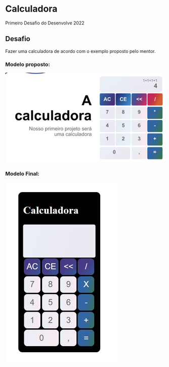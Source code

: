 # Calculadora
Primeiro Desafio do Desenvolve 2022

## Desafio

Fazer uma calculadora de acordo com o exemplo proposto pelo mentor.

### Modelo proposto:

![web 1](https://github.com/arturk22/calculadora/blob/main/assets/ModeloProposto.jpeg)

### Modelo Final:

![web 2](https://github.com/arturk22/calculadora/blob/main/assets/DesafioCalc.jpg)
